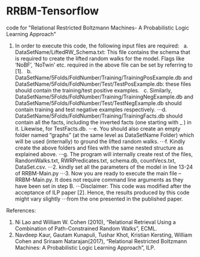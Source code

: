 # RRBM-Tensorflow
code for "Relational Restricted Boltzmann Machines- A Probabilistic Logic Learning Approach"

1.	In order to execute this code, the following input files are required:
  &nbsp; a.	DataSetName/LiftedRW_Schema.txt:
       This file contains the schema that is required to create the lifted random walks for the model. Flags like ‘NoBF’, ‘NoTwin’ etc.          required in the above file can be set by referring to [1].
  &nbsp; b.	DataSetName/5Folds/FoldNumber/Training/TrainingPosExample.db and DataSetName/5Folds/FoldNumber/Test/TestPosExample.db: these files should contain the training/test positive examples.
 &nbsp; c.	Similarly, DataSetName/5Folds/FoldNumber/Training/TrainingNegExample.db and DataSetName/5Folds/FoldNumber/Test/TestNegExample.db should contain training and test negative examples respectively.
  ⋅⋅⋅d.	DataSetName/5Folds/FoldNumber/Training/TrainingFacts.db should contain all the facts, including the inverted facts (one starting 
      with _ ) in it. Likewise, for TestFacts.db.
  ⋅⋅⋅e.	You should also create an empty folder named “graphs” (at the same level as DataSetName Folder) which will be used (internally) to 
      ground the lifted random walks.
  ⋅⋅⋅f.	Kindly create the above folders and files with the same nested structure as explained above.
  ⋅⋅⋅g.	The program will internally create rest of the files, RandomWalks.txt, RWRPredicates.txt, schema.db, countVecs.txt, DataSet.csv. 
⋅⋅⋅2.	kindly set all the parameters of the model in line 13-24 of RRBM-Main.py
⋅⋅⋅3.	Now you are ready to execute the main file – RRBM-Main.py. It does not require command line arguments as they have been set in step B.
⋅⋅⋅Disclaimer: This code was modified after the acceptance of ILP paper [2]. Hence, the results produced by this code might vary slightly ⋅⋅⋅from the one presented in the published paper.

References:
1.	Ni Lao and William W. Cohen (2010), “Relational Retrieval Using a Combination of Path-Constrained Random Walks”, ECML.
2.	Navdeep Kaur, Gautam Kunapuli, Tushar Khot, Kristian Kersting, William Cohen and Sriraam Natarajan(2017), “Relational Restricted Boltzmann Machines: A Probabilistic Logic Learning Approach”, ILP.
